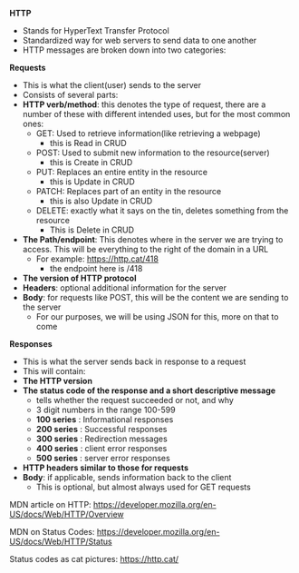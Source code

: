 **HTTP**
 - Stands for HyperText Transfer Protocol
 - Standardized way for web servers to send data to one another
 - HTTP messages are broken down into two categories:


**Requests**
 - This is what the client(user) sends to the server
 - Consists of several parts:
 - **HTTP verb/method**: this denotes the type of request, there are a number of these with different intended uses, but for the most common ones:
    - GET:  Used to retrieve information(like retrieving a webpage) 
        - this is Read in CRUD
    - POST: Used to submit new information to the resource(server) 
        - this is Create in CRUD
    - PUT: Replaces an entire entity in the resource 
        - this is Update in CRUD
    - PATCH: Replaces part of an entity in the resource 
        - this is also Update in CRUD
    - DELETE: exactly what it says on the tin, deletes something from the resource
        - This is Delete in CRUD
- **The Path/endpoint**: This denotes where in the server we are trying to access. This will be everything to the right of the domain in a URL
    - For example: https://http.cat/418
        - the endpoint here is /418
- **The version of HTTP protocol**
- **Headers**: optional additional information for the server
- **Body**: for requests like POST, this will be the content we are sending to the server
    - For our purposes, we will be using JSON for this, more on that to come

**Responses**

- This is what the server sends back in response to a request
- This will contain: 
- **The HTTP version**
- **The status code of the response and a short descriptive message**
    - tells whether the request succeeded or not, and why
    - 3 digit numbers in the range 100-599
    - **100 series** : Informational responses
    - **200 series** : Successful responses
    - **300 series** : Redirection messages
    - **400 series** : client error responses
    - **500 series** : server error responses
- **HTTP headers similar to those for requests**
- **Body**: if applicable, sends information back to the client
    - This is optional, but almost always used for GET requests

MDN article on HTTP: https://developer.mozilla.org/en-US/docs/Web/HTTP/Overview

MDN on Status Codes: https://developer.mozilla.org/en-US/docs/Web/HTTP/Status

Status codes as cat pictures: https://http.cat/